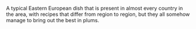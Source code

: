 A typical Eastern European dish that is present in almost every country in the area, with recipes that differ from region to region, but they all somehow manage to bring out the best in plums.